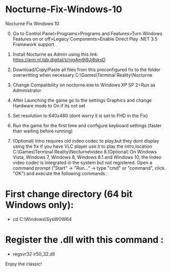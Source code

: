 # Nocturne-Fix-Windows-10
Nocturne Fix Windows 10

0. Go to Control Panel>Programs>Programs and Features>Turn Windows Features on or off>Legacy Components>Enable Direct Play .NET 3.5 Framework support

1. Install Nocturne as Admin using this link: https://ann.nl.tab.digital/s/njgAm9i9Jj8sksD

3. Download/Copy/Paste all files from this preconfigured fix to the folder overwritting when necessary C:\Games\Terminal Reality\Nocturne

4. Change Compatibility on nocturne.exe to Windows XP SP 2>Run as Administrator

5. After Launching the game go to the settings Graphics and change Hardware mode to On if its not set

6. Set resolution to 640x480 (dont worry it is set to FHD in the Fix)

7. Run the game for the first time and configure keyboard settings (faster than waiting before running)
8. (Optional) Intro requires old indeo codec to play,but they dont display using the fix if you have VLC player use it to play the intro,location C:\Games\Terminal Reality\Nocturne\video
8.(Optional) On Windows Vista, Windows 7, Windows 8, Windows 8.1 and Windows 10, the Indeo video codec is integrated in the system but not registered. Open a command prompt ("Start" -> "Run..." -> type "cmd" or "command", click "OK") and execute the following commands :
# First change directory (64 bit Windows only): 
* cd C:\Windows\SysWOW64
# Register the .dll with this command : 
* regsvr32 ir50_32.dll


Enjoy the classic!
